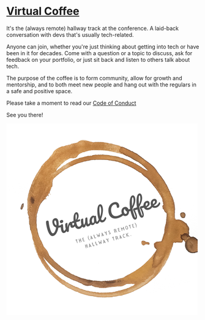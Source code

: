 # [Virtual Coffee](https://virtualcoffee.io)

It's the (always remote) hallway track at the conference. A laid-back conversation with devs that's usually tech-related. 

Anyone can join, whether you're just thinking about getting into tech or have been in it for decades. Come with a question or a topic to discuss, ask for feedback on your portfolio, or just sit back and listen to others talk about tech. 

The purpose of the coffee is to form community, allow for growth and mentorship, and to both meet new people and hang out with the regulars in a safe and positive space.

Please take a moment to read our [Code of Conduct](https://github.com/Virtual-Coffee/virtualcoffee.io/blob/master/CODE_OF_CONDUCT.md)

See you there!

![](VirtualCoffee.png)
